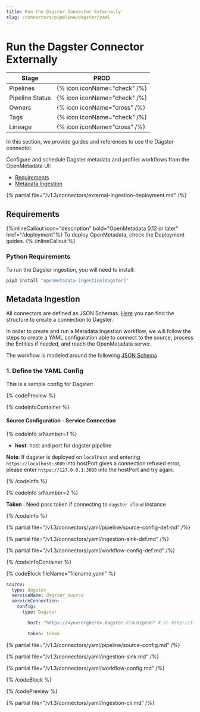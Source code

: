 ```yaml
---
title: Run the Dagster Connector Externally
slug: /connectors/pipeline/dagster/yaml
---
```


# Run the Dagster Connector Externally

| Stage           | PROD                         |
|-----------------|------------------------------|
| Pipelines       | {% icon iconName="check" /%} |
| Pipeline Status | {% icon iconName="check" /%} |
| Owners          | {% icon iconName="cross" /%} |
| Tags            | {% icon iconName="check" /%} |
| Lineage         | {% icon iconName="cross" /%} |


In this section, we provide guides and references to use the Dagster connector.

Configure and schedule Dagster metadata and profiler workflows from the OpenMetadata UI:

- [Requirements](#requirements)
- [Metadata Ingestion](#metadata-ingestion)

{% partial file="/v1.3/connectors/external-ingestion-deployment.md" /%}

## Requirements

{%inlineCallout icon="description" bold="OpenMetadata 0.12 or later" href="/deployment"%}
To deploy OpenMetadata, check the Deployment guides.
{% /inlineCallout %}



### Python Requirements

To run the Dagster ingestion, you will need to install:

```bash
pip3 install "openmetadata-ingestion[dagster]"
```

## Metadata Ingestion

All connectors are defined as JSON Schemas.
[Here](https://github.com/open-metadata/OpenMetadata/blob/main/openmetadata-spec/src/main/resources/json/schema/entity/services/connections/pipeline/dagsterConnection.json)
you can find the structure to create a connection to Dagster.

In order to create and run a Metadata Ingestion workflow, we will follow
the steps to create a YAML configuration able to connect to the source,
process the Entities if needed, and reach the OpenMetadata server.

The workflow is modeled around the following
[JSON Schema](https://github.com/open-metadata/OpenMetadata/blob/main/openmetadata-spec/src/main/resources/json/schema/metadataIngestion/workflow.json)

### 1. Define the YAML Config

This is a sample config for Dagster:

{% codePreview %}

{% codeInfoContainer %}

#### Source Configuration - Service Connection

{% codeInfo srNumber=1 %}

- **host**: host and port for dagster pipeline

**Note**: If dagster is deployed on `localhost` and entering `https://localhost:3000` into hostPort gives a connection refused error, please enter `https://127.0.0.1:3000` into the hostPort and try again.

{% /codeInfo %}

{% codeInfo srNumber=2 %}

**Token** : Need pass token if connecting to `dagster cloud` instance

{% /codeInfo %}


{% partial file="/v1.3/connectors/yaml/pipeline/source-config-def.md" /%}

{% partial file="/v1.3/connectors/yaml/ingestion-sink-def.md" /%}

{% partial file="/v1.3/connectors/yaml/workflow-config-def.md" /%}

{% /codeInfoContainer %}

{% codeBlock fileName="filename.yaml" %}


```yaml
source:
  type: dagster
  serviceName: dagster_source
  serviceConnection:
    config:
      type: Dagster
```
```yaml {% srNumber=1 %}
        host: "https://<yourorghere>.dagster.cloud/prod" # or http://127.0.0.1:3000
```
```yaml {% srNumber=2 %}
        token: token
```

{% partial file="/v1.3/connectors/yaml/pipeline/source-config.md" /%}

{% partial file="/v1.3/connectors/yaml/ingestion-sink.md" /%}

{% partial file="/v1.3/connectors/yaml/workflow-config.md" /%}

{% /codeBlock %}

{% /codePreview %}

{% partial file="/v1.3/connectors/yaml/ingestion-cli.md" /%}
